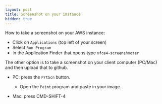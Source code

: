 ```yaml
---
layout: post
title: Screenshot on your instance
hidden: true
---
```


How to take a screenshot on your AWS instance:

* Click on `Applications` (top left of your screen)
* Select `Run Program`
* In the Application Finder that opens type `xfce4-screenshooter`

The other option is to take a screenshot on your client computer (PC/Mac) and then upload that to github.

* PC: press the `PrtScn` button.
    * Open the `Paint` program and paste in your image.

* Mac: press CMD-SHIFT-4

